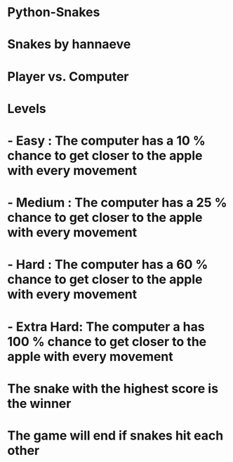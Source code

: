 # Python-Snakes

# Snakes by hannaeve
#
# Player vs. Computer
# Levels 
#       - Easy : The computer has a 10 % chance to get closer to the apple with every movement
#       - Medium : The computer has a 25 % chance to get closer to the apple with every movement
#       - Hard : The computer has a 60 % chance to get closer to the apple with every movement
#       - Extra Hard: The computer a has 100 % chance to get closer to the apple with every movement
#
# The snake with the highest score is the winner
# The game will end if snakes hit each other 
